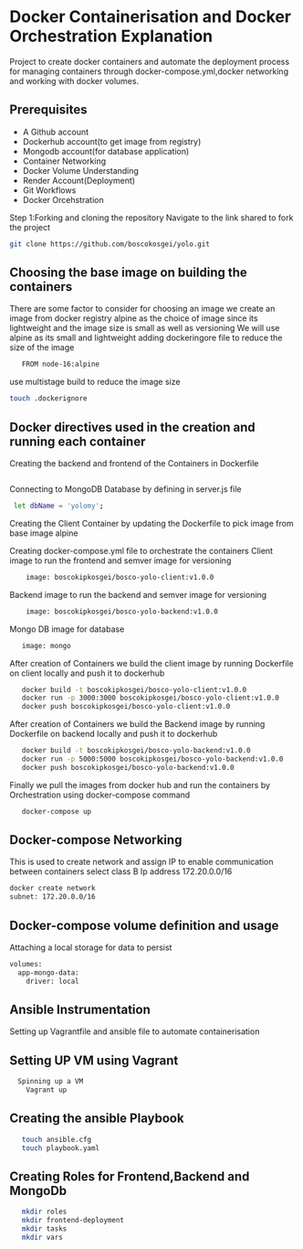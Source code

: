 
# Docker Containerisation and  Docker Orchestration Explanation
Project to create docker containers and automate the deployment process for managing containers through docker-compose.yml,docker networking and working with docker volumes.


## Prerequisites
- A Github account
- Dockerhub account(to get image from registry)
- Mongodb account(for database application)
- Container Networking
- Docker Volume Understanding
- Render Account(Deployment)
- Git Workflows
- Docker Orcehstration

Step 1:Forking and cloning the repository
   Navigate to the link shared to fork the project
```bash
git clone https://github.com/boscokosgei/yolo.git
```
## Choosing the base image on building the containers
There are some factor to consider for choosing an image
 we create an image from docker registry alpine as the choice of image
 since its lightweight and the image size is small as well as versioning
 We will use alpine as its small and lightweight
 adding dockeringore file to reduce the size of the image
```bash
   FROM node-16:alpine
```
  use multistage build to reduce the image size
```sh
touch .dockerignore
```
## Docker directives used in the creation and running each container

Creating the backend and frontend of the Containers
in Dockerfile
```sh FROM node:16-alpine AS build 

```
Connecting to MongoDB Database by defining in server.js file
```sh
 let dbName = 'yolomy';
```
Creating the Client Container by updating the Dockerfile to pick image from base image alpine

Creating docker-compose.yml file to orchestrate the containers
Client image to run the frontend and semver image for versioning
```sh
    image: boscokipkosgei/bosco-yolo-client:v1.0.0
```
Backend image to run the backend and semver image for versioning
```sh
    image: boscokipkosgei/bosco-yolo-backend:v1.0.0
```
Mongo DB image for database
```sh
   image: mongo
```
After creation of Containers we build the client image by running Dockerfile on client locally and push it to dockerhub
```sh
   docker build -t boscokipkosgei/bosco-yolo-client:v1.0.0
   docker run -p 3000:3000 boscokipkosgei/bosco-yolo-client:v1.0.0
   docker push boscokipkosgei/bosco-yolo-client:v1.0.0
```
After creation of Containers we build the Backend image by running Dockerfile on backend locally and push it to dockerhub
```sh
   docker build -t boscokipkosgei/bosco-yolo-backend:v1.0.0
   docker run -p 5000:5000 boscokipkosgei/bosco-yolo-backend:v1.0.0
   docker push boscokipkosgei/bosco-yolo-backend:v1.0.0
```
Finally we pull the images from docker hub and run the containers by Orchestration using docker-compose command
```sh
   docker-compose up
```
## Docker-compose Networking
This is used to create network and assign  IP to enable communication between containers
select class B Ip address 172.20.0.0/16
```bash
docker create network
subnet: 172.20.0.0/16
```

## Docker-compose volume definition and usage
Attaching a local storage for data to persist
```sh
volumes:
  app-mongo-data:
    driver: local
```
## Ansible Instrumentation
Setting up Vagrantfile and ansible file to automate containerisation
## Setting UP VM using Vagrant
```sh
  Spinning up a VM
    Vagrant up
```
## Creating the ansible Playbook
```sh
   touch ansible.cfg
   touch playbook.yaml
```
## Creating Roles for Frontend,Backend and MongoDb
```sh
   mkdir roles
   mkdir frontend-deployment
   mkdir tasks
   mkdir vars
```



